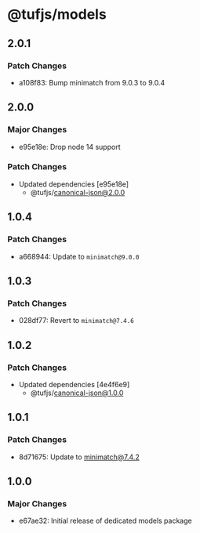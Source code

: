 # @tufjs/models

## 2.0.1

### Patch Changes

- a108f83: Bump minimatch from 9.0.3 to 9.0.4

## 2.0.0

### Major Changes

- e95e18e: Drop node 14 support

### Patch Changes

- Updated dependencies [e95e18e]
  - @tufjs/canonical-json@2.0.0

## 1.0.4

### Patch Changes

- a668944: Update to `minimatch@9.0.0`

## 1.0.3

### Patch Changes

- 028df77: Revert to `minimatch@7.4.6`

## 1.0.2

### Patch Changes

- Updated dependencies [4e4f6e9]
  - @tufjs/canonical-json@1.0.0

## 1.0.1

### Patch Changes

- 8d71675: Update to minimatch@7.4.2

## 1.0.0

### Major Changes

- e67ae32: Initial release of dedicated models package
